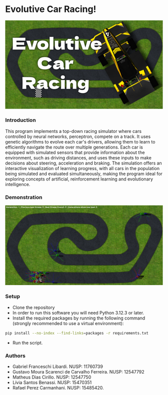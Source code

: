 # Evolutive Car Racing!
![Illustration of the game](./assets/documentation/firstPage.png)

### Introduction
This program implements a top-down racing simulator where cars controlled by neural networks, perceptron, compete on a track. It uses genetic algorithms to evolve each car's drivers, allowing them to learn to efficiently navigate the route over multiple generations. Each car is equipped with simulated sensors that provide information about the environment, such as driving distances, and uses these inputs to make decisions about steering, acceleration and braking. The simulation offers an interactive visualization of learning progress, with all cars in the population being simulated and evaluated simultaneously, making the program ideal for exploring concepts of artificial, reinforcement learning and evolutionary intelligence.

### Demonstration
![Illustration of the game](./assets/documentation/illustration.png)

### Setup
- Clone the repository
- In order to run this software you will need Python 3.12.3 or later.
- Install the required packages by running the following command (strongly recommended to use a virtual environment):
```bash
pip install --no-index --find-links=packages -r requirements.txt
```
- Run the script.

### Authors
- Gabriel Franceschi Libardi. NUSP: 11760739
- Gustavo Moura Scarenci de Carvalho Ferreira. NUSP: 12547792
- Matheus Dias Cirillo. NUSP: 12547750
- Lívia Santos Benassi. NUSP: 15470351
- Rafael Perez Carmanhani. NUSP: 15485420.
